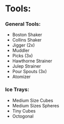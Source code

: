 # Tools:

### General Tools:
* Boston Shaker
* Collins Shaker
* Jigger (2x)
* Muddler
* Picks (3x)
* Hawthorne Strainer
* Julep Strainer
* Pour Spouts (3x)
* Atomizer


### Ice Trays:
* Medium Size Cubes
* Medium Sizes Spheres
* Tiny Cubes
* Octogonal
